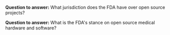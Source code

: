 

**Question to answer:** What jurisdiction does the FDA have over open source projects?

**Question to answer:** What is the FDA's stance on open source medical hardware and software?
